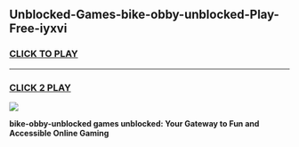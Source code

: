 
## Unblocked-Games-bike-obby-unblocked-Play-Free-iyxvi
<h3>
<a href="https://premium76.site?title=bike-obby-unblocked&ref=23A">CLICK TO PLAY</a></h3>
<hr>

<h3>
<a href="https://premium76.site?title=bike-obby-unblocked&ref=23A">CLICK 2 PLAY</a>
  
</h3>

<a href="https://premium76.site?title=bike-obby-unblocked&ref=23A"><img src="https://clearcache.store/games.png"></a>


**bike-obby-unblocked games unblocked: Your Gateway to Fun and Accessible Online Gaming**
